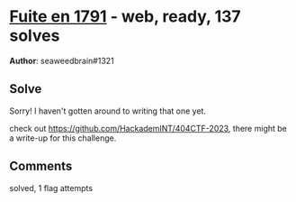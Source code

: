 [Fuite en 1791](challenge_files/README.md) - web, ready, 137 solves
===

**Author**: seaweedbrain#1321    

## Solve

Sorry! I haven't gotten around to writing that one yet.

check out https://github.com/HackademINT/404CTF-2023, there might be a write-up for this challenge.

## Comments

solved, 1 flag attempts